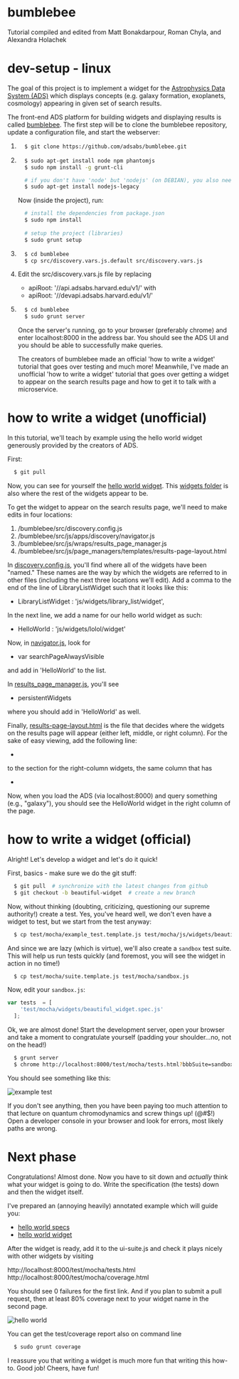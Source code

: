 bumblebee
=========


Tutorial compiled and edited from Matt Bonakdarpour, Roman Chyla, and Alexandra Holachek


dev-setup - linux
=================


The goal of this project is to implement a widget for the [Astrophysics Data System (ADS)](https://ui.adsabs.harvard.edu/) which displays concepts (e.g. galaxy formation, exoplanets, cosmology) appearing in given set of search results.

The front-end ADS platform for building widgets and displaying results is called [bumblebee](https://github.com/adsabs/bumblebee). The first step will be to clone the bumblebee repository, update a configuration file, and start the webserver:

1. ```bash
     $ git clone https://github.com/adsabs/bumblebee.git
   ```

1. ```bash
     $ sudo apt-get install node npm phantomjs
     $ sudo npm install -g grunt-cli

     # if you don't have 'node' but 'nodejs' (on DEBIAN), you also need:
     $ sudo apt-get install nodejs-legacy
   ```

   Now (inside the project), run:


   ```bash
     # install the dependencies from package.json
     $ sudo npm install
  
     # setup the project (libraries)
     $ sudo grunt setup 
   ```

1. ```bash
     $ cd bumblebee
     $ cp src/discovery.vars.js.default src/discovery.vars.js
   ```

1. Edit the src/discovery.vars.js file by replacing
   * apiRoot: '//api.adsabs.harvard.edu/v1/'
   with 
   * apiRoot: '//devapi.adsabs.harvard.edu/v1/'

1. ```bash
     $ cd bumblebee
     $ sudo grunt server
   ```

   Once the server's running, go to your browser (preferably chrome) and enter localhost:8000 in the address bar. You should see the ADS UI and you should be able to successfully make queries. 

   The creators of bumblebee made an official 'how to write a widget' tutorial that goes over testing and much more! Meanwhile, I've made an unofficial 'how to write a widget' tutorial that goes over getting a widget to appear on the search results page and how to get it to talk with a microservice.


how to write a widget (unofficial)
==================================


In this tutorial, we'll teach by example using the hello world widget generously provided by the creators of ADS.

First:

```bash
  $ git pull
```

Now, you can see for yourself the [hello world widget](/bumblebee/src/js/widgets/hello_world). This [widgets folder](/bumblebee/src/js/widgets) is also where the rest of the widgets appear to be.

To get the widget to appear on the search results page, we'll need to make edits in four locations:

1. /bumblebee/src/discovery.config.js
1. /bumblebee/src/js/apps/discovery/navigator.js
1. /bumblebee/src/js/wraps/results_page_manager.js
1. /bumblebee/src/js/page_managers/templates/results-page-layout.html

In [discovery.config.js](/bumblebee/src/discovery.config.js), you'll find where all of the widgets have been "named." These names are the way by which the widgets are referred to in other files (including the next three locations we'll edit). Add a comma to the end of the line of LibraryListWidget such that it looks like this:

* LibraryListWidget : 'js/widgets/library_list/widget',

In the next line, we add a name for our hello world widget as such:

* HelloWorld : 'js/widgets/lolol/widget'


Now, in [navigator.js](/bumblebee/src/js/apps/discovery/navigator.js), look for 

* var searchPageAlwaysVisible

and add in 'HelloWorld' to the list.


In [results_page_manager.js](/bumblebee/src/js/wraps/results_page_manager.js), you'll see

* persistentWidgets

where you should add in 'HelloWorld' as well.


Finally, [results-page-layout.html](/bumblebee/src/js/page_managers/templates/results-page-layout.html) is the file that decides where the widgets on the results page will appear (either left, middle, or right column). For the sake of easy viewing, add the following line:

* <div data-widget="HelloWorld"/>

to the section for the right-column widgets, the same column that has 

* <div data-widget="GraphTabs"/>


Now, when you load the ADS (via localhost:8000) and query something (e.g., "galaxy"), you should see the HelloWorld widget in the right column of the page.


how to write a widget (official)
================================


Alright! Let's develop a widget and let's do it quick!

First, basics - make sure we do the git stuff:

```bash
  $ git pull  # synchronize with the latest changes from github
  $ git checkout -b beautiful-widget  # create a new branch
```

Now, without thinking (doubting, criticizing, questioning our supreme authority!) create a test. Yes, you've heard well, we don't even have a widget to test, but we start from the test anyway:


```bash
  $ cp test/mocha/example_test.template.js test/mocha/js/widgets/beautiful_widget.spec.js
```  


And since we are lazy (which is virtue), we'll also create a ```sandbox``` test suite. This will
help us run tests quickly (and foremost, you will see the widget in action in no time!)

```bash
  $ cp test/mocha/suite.template.js test/mocha/sandbox.js
```

Now, edit your ```sandbox.js```:

```javascript
var tests  = [
    'test/mocha/widgets/beautiful_widget.spec.js'
  ];
``` 

Ok, we are almost done! Start the development server, open your browser and take a moment to congratulate yourself
(padding your shoulder...no, not on the head!)

```bash
  $ grunt server
  $ chrome http://localhost:8000/test/mocha/tests.html?bbbSuite=sandbox
```
  
You should see something like this:
  
  ![example test](/bumblebee/docs/img/hello-world-01.png)
  
  
If you don't see anything, then you have been paying too much attention to that lecture on quantum chromodynamics 
and screw things up! (@#$!) Open a developer console in your browser and look for errors, most likely paths are
wrong.


Next phase
==========

Congratulations! Almost done. Now you have to sit down and *actually* think what your widget is going to do. Write
the specification (the tests) down and then the widget itself.

I've prepared an (annoying heavily) annotated example which will guide you:

  - [hello world specs](/bumblebee/src/js/widgets/hello_world/widget.js)
  - [hello world widget](/bumblebee/test/mocha/js/widgets/hello_world_widget.js)
  
  
After the widget is ready, add it to the ui-suite.js and check it plays nicely with other widgets by visiting

http://localhost:8000/test/mocha/tests.html
http://localhost:8000/test/mocha/coverage.html

You should see 0 failures for the first link. And if you plan to submit a pull request, then at least 80% coverage
next to your widget name in the second page.

![hello world](/bumblebee/docs/img/hello-world-02.png)

You can get the test/coverage report also on command line

```bash
  $ sudo grunt coverage
```
  
I reassure you that writing a widget is much more fun that writing this how-to. Good job! Cheers, have fun!     
